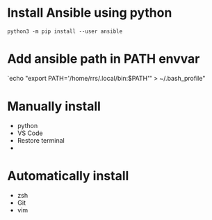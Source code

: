 # Install Ansible using python

`python3 -m pip install --user ansible`

# Add ansible path in PATH envvar

`echo "export PATH='/home/rrs/.local/bin:$PATH'" > ~/.bash_profile"

# Manually install

- python
- VS Code
 - Restore terminal
 - 

# Automatically install

- zsh
- Git
- vim